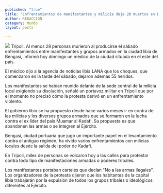 ```yaml
---
published: "true"
title: "Enfrentamientos de manifestantes y milicia deja 28 muertos en Bengasi, Libia"
author: REDACCION
category: Mundo
layout: posts

---
```


![](http://i.imgur.com/3RhaH78m.jpg)
Trípoli. Al menos 28 personas murieron al producirse el sábado enfrentamientos entre manifestantes y grupos armados en la ciudad libia de Bengasi, informó hoy domingo un médico de la ciudad situada en el este del país.

El médico dijo a la agencia de noticias libia LANA que los choques, que comenzaron en la tarde del sábado, dejaron además 55 heridos.

Los manifestantes se habían reunido delante de la sede central de la milicia local exigiendo su disolución, señaló un portavoz militar en Trípoli que por el momento no precisó cómo la protesta derivó en un enfrentamiento violento.

El gobierno libio se ha propuesto desde hace varios meses ir en contra de las milicias y los diversos grupos armados que se formaron en la lucha contra el ex líder del país Muamar al Kadafi. Su propuesta es que abandonen las armas o se integren al Ejército.

Bengasi, ciudad portuaria que jugó un importante papel en el levantamiento contra el antiguo régimen, ha vivido varios enfrentamientos con milicias locales desde la salida del poder de Kadafi.

En Trípoli, miles de personas se volcaron hoy a las calles para protestar contra todo tipo de manifestaciones armadas o poderes tribales.

Los manifestantes portaban carteles que decían "No a las armas ilegales". Los organizadores de la protesta dijeron que los habitantes de la capital libia trabajarán por la expulsión de todos los grupos tribales o ideológicos diferentes al Ejército.
